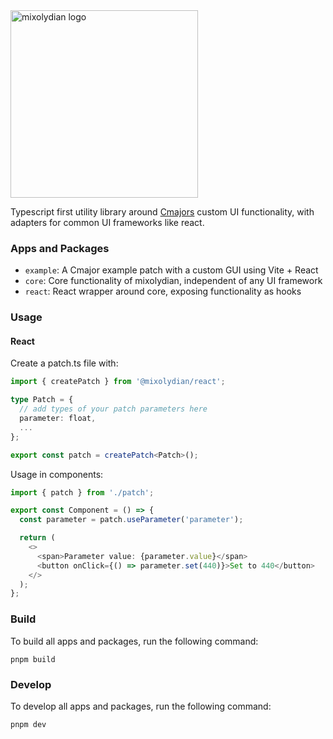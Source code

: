 <img src="https://github.com/mixolydian-audio/mixolydian/assets/74794442/c665cfbf-5ea6-427f-9597-4c67e3c7b445" alt="mixolydian logo" width="300" />

Typescript first utility library around [Cmajors](https://cmajor.dev/) custom UI functionality, with adapters for common UI frameworks like react.

### Apps and Packages

- `example`: A Cmajor example patch with a custom GUI using Vite + React
- `core`: Core functionality of mixolydian, independent of any UI framework
- `react`: React wrapper around core, exposing functionality as hooks

### Usage
#### React
Create a patch.ts file with:

```ts
import { createPatch } from '@mixolydian/react';

type Patch = {
  // add types of your patch parameters here
  parameter: float,
  ...
};

export const patch = createPatch<Patch>();
```

Usage in components:

```ts
import { patch } from './patch';

export const Component = () => {
  const parameter = patch.useParameter('parameter');

  return (
    <>
      <span>Parameter value: {parameter.value}</span>
      <button onClick={() => parameter.set(440)}>Set to 440</button>
    </>
  );
};
```


### Build

To build all apps and packages, run the following command:

```
pnpm build
```

### Develop

To develop all apps and packages, run the following command:

```
pnpm dev
```

